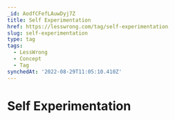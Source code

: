 ```yaml
---
_id: AodfCFefLAuwDyj7Z
title: Self Experimentation
href: https://lesswrong.com/tag/self-experimentation
slug: self-experimentation
type: tag
tags:
  - LessWrong
  - Concept
  - Tag
synchedAt: '2022-08-29T11:05:10.410Z'
---
```

# Self Experimentation

